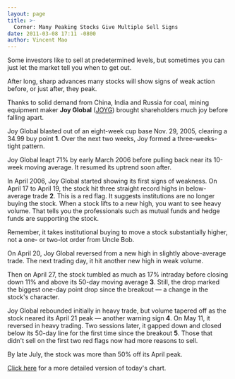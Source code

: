 ```yaml
---
layout: page
title: >-
  Corner: Many Peaking Stocks Give Multiple Sell Signs
date: 2011-03-08 17:11 -0800
author: Vincent Mao
---
```





Some investors like to sell at predetermined levels, but sometimes you can just let the market tell you when to get out.

  

After long, sharp advances many stocks will show signs of weak action before, or just after, they peak.

  

Thanks to solid demand from China, India and Russia for coal, mining equipment maker **Joy Global** ([JOYG](https://research.investors.com/quote.aspx?symbol=JOYG)) brought shareholders much joy before falling apart.

  

Joy Global blasted out of an eight-week cup base Nov. 29, 2005, clearing a 34.99 buy point **1**. Over the next two weeks, Joy formed a three-weeks-tight pattern.

  

Joy Global leapt 71% by early March 2006 before pulling back near its 10-week moving average. It resumed its uptrend soon after.

  

In April 2006, Joy Global started showing its first signs of weakness. On April 17 to April 19, the stock hit three straight record highs in below-average trade **2**. This is a red flag. It suggests institutions are no longer buying the stock. When a stock lifts to a new high, you want to see heavy volume. That tells you the professionals such as mutual funds and hedge funds are supporting the stock.

  

Remember, it takes institutional buying to move a stock substantially higher, not a one- or two-lot order from Uncle Bob.

  

On April 20, Joy Global reversed from a new high in slightly above-average trade. The next trading day, it hit another new high in weak volume.

  

Then on April 27, the stock tumbled as much as 17% intraday before closing down 11% and above its 50-day moving average **3**. Still, the drop marked the biggest one-day point drop since the breakout — a change in the stock's character.

  

Joy Global rebounded initially in heavy trade, but volume tapered off as the stock neared its April 21 peak — another warning sign **4**. On May 11, it reversed in heavy trading. Two sessions later, it gapped down and closed below its 50-day line for the first time since the breakout **5**. Those that didn't sell on the first two red flags now had more reasons to sell.

  

By late July, the stock was more than 50% off its April peak.

  

[Click here](/NewsAndAnalysis/PhotoPopup.aspx?path=WEBcor0309.jpg&docId=565269) for a more detailed version of today's chart.




